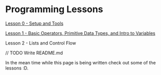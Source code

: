 # Programming Lessons

[Lesson 0 - Setup and Tools](https://github.com/JackKell/ProgrammingLessons/blob/master/lesson0.md)

[Lesson 1 - Basic Operators, Primitive Data Types, and Intro to Variables](https://github.com/JackKell/ProgrammingLessons/blob/master/lesson1.md)

Lesson 2 - Lists and Control Flow

// TODO Write README.md

In the mean time while this page is being written check out some of the lessons :D.
